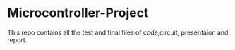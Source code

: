 # Microcontroller-Project
This repo contains all the test and final files of code,circuit, presentaion and report.
